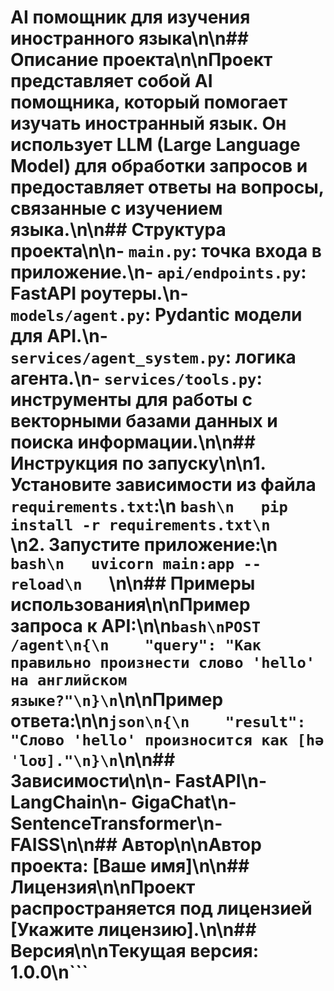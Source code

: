 # AI помощник для изучения иностранного языка\n\n## Описание проекта\n\nПроект представляет собой AI помощника, который помогает изучать иностранный язык. Он использует LLM (Large Language Model) для обработки запросов и предоставляет ответы на вопросы, связанные с изучением языка.\n\n## Структура проекта\n\n- `main.py`: точка входа в приложение.\n- `api/endpoints.py`: FastAPI роутеры.\n- `models/agent.py`: Pydantic модели для API.\n- `services/agent_system.py`: логика агента.\n- `services/tools.py`: инструменты для работы с векторными базами данных и поиска информации.\n\n## Инструкция по запуску\n\n1. Установите зависимости из файла `requirements.txt`:\n   ```bash\n   pip install -r requirements.txt\n   ```\n2. Запустите приложение:\n   ```bash\n   uvicorn main:app --reload\n   ```\n\n## Примеры использования\n\nПример запроса к API:\n\n```bash\nPOST /agent\n{\n    "query": "Как правильно произнести слово 'hello' на английском языке?"\n}\n```\n\nПример ответа:\n\n```json\n{\n    "result": "Слово 'hello' произносится как [həˈloʊ]."\n}\n```\n\n## Зависимости\n\n- FastAPI\n- LangChain\n- GigaChat\n- SentenceTransformer\n- FAISS\n\n## Автор\n\nАвтор проекта: [Ваше имя]\n\n## Лицензия\n\nПроект распространяется под лицензией [Укажите лицензию].\n\n## Версия\n\nТекущая версия: 1.0.0\n```